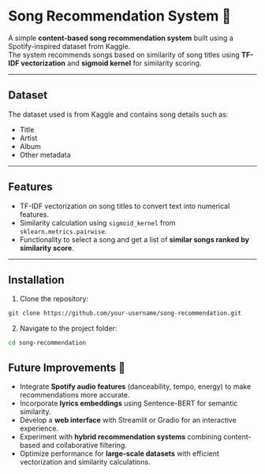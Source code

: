 
# Song Recommendation System 🎵

A simple **content-based song recommendation system** built using a Spotify-inspired dataset from Kaggle.  
The system recommends songs based on similarity of song titles using **TF-IDF vectorization** and **sigmoid kernel** for similarity scoring.

---

## Dataset

The dataset used is from Kaggle and contains song details such as:
- Title
- Artist
- Album
- Other metadata



---

## Features

- TF-IDF vectorization on song titles to convert text into numerical features.
- Similarity calculation using `sigmoid_kernel` from `sklearn.metrics.pairwise`.
- Functionality to select a song and get a list of **similar songs ranked by similarity score**.

---

## Installation

1. Clone the repository:
```bash
git clone https://github.com/your-username/song-recommendation.git
```

2. Navigate to the project folder:
```bash
cd song-recommendation
```
## Future Improvements 🚀

- Integrate **Spotify audio features** (danceability, tempo, energy) to make recommendations more accurate.  
- Incorporate **lyrics embeddings** using Sentence-BERT for semantic similarity.  
- Develop a **web interface** with Streamlit or Gradio for an interactive experience.  
- Experiment with **hybrid recommendation systems** combining content-based and collaborative filtering.  
- Optimize performance for **large-scale datasets** with efficient vectorization and similarity calculations.

